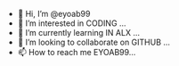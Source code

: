 - 👋 Hi, I’m @eyoab99
- 👀 I’m interested in CODING ...
- 🌱 I’m currently learning IN ALX ...
- 💞️ I’m looking to collaborate on GITHUB ...
- 📫 How to reach me EYOAB99...

<!---
eyoab99/eyoab99 is a ✨ special ✨ repository because its `README.md` (this file) appears on your GitHub profile.
You can click the Preview link to take a look at your changes.
--->
